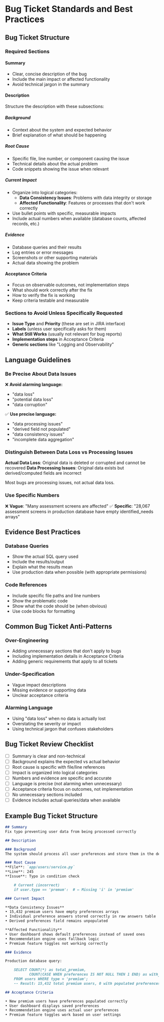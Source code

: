 # Bug Ticket Standards and Best Practices

## Bug Ticket Structure

### Required Sections

#### Summary

- Clear, concise description of the bug
- Include the main impact or affected functionality
- Avoid technical jargon in the summary

#### Description

Structure the description with these subsections:

##### Background

- Context about the system and expected behavior
- Brief explanation of what should be happening

##### Root Cause

- Specific file, line number, or component causing the issue
- Technical details about the actual problem
- Code snippets showing the issue when relevant

##### Current Impact

- Organize into logical categories:
  - **Data Consistency Issues**: Problems with data integrity or storage
  - **Affected Functionality**: Features or processes that don't work correctly
- Use bullet points with specific, measurable impacts
- Include actual numbers when available (database counts, affected records, etc.)

##### Evidence

- Database queries and their results
- Log entries or error messages
- Screenshots or other supporting materials
- Actual data showing the problem

#### Acceptance Criteria

- Focus on observable outcomes, not implementation steps
- What should work correctly after the fix
- How to verify the fix is working
- Keep criteria testable and measurable

### Sections to Avoid Unless Specifically Requested

- **Issue Type** and **Priority** (these are set in JIRA interface)
- **Labels** (unless user specifically asks for them)
- **What Still Works** (usually not relevant for bug reports)
- **Implementation steps** in Acceptance Criteria
- **Generic sections** like "Logging and Observability"

## Language Guidelines

### Be Precise About Data Issues

❌ **Avoid alarming language:**

- "data loss"
- "potential data loss"
- "data corruption"

✅ **Use precise language:**

- "data processing issues"
- "derived field not populated"
- "data consistency issues"
- "incomplete data aggregation"

### Distinguish Between Data Loss vs Processing Issues

**Actual Data Loss**: Original data is deleted or corrupted and cannot be recovered
**Data Processing Issues**: Original data exists but derived/computed fields are incorrect

Most bugs are processing issues, not actual data loss.

### Use Specific Numbers

❌ **Vague**: "Many assessment screens are affected"
✅ **Specific**: "28,067 assessment screens in production database have empty identified_needs arrays"

## Evidence Best Practices

### Database Queries

- Show the actual SQL query used
- Include the results/output
- Explain what the results mean
- Use production data when possible (with appropriate permissions)

### Code References

- Include specific file paths and line numbers
- Show the problematic code
- Show what the code should be (when obvious)
- Use code blocks for formatting

## Common Bug Ticket Anti-Patterns

### Over-Engineering

- Adding unnecessary sections that don't apply to bugs
- Including implementation details in Acceptance Criteria
- Adding generic requirements that apply to all tickets

### Under-Specification

- Vague impact descriptions
- Missing evidence or supporting data
- Unclear acceptance criteria

### Alarming Language

- Using "data loss" when no data is actually lost
- Overstating the severity or impact
- Using technical jargon that confuses stakeholders

## Bug Ticket Review Checklist

- [ ] Summary is clear and non-technical
- [ ] Background explains the expected vs actual behavior
- [ ] Root cause is specific with file/line references
- [ ] Impact is organized into logical categories
- [ ] Numbers and evidence are specific and accurate
- [ ] Language is precise (not alarming when unnecessary)
- [ ] Acceptance criteria focus on outcomes, not implementation
- [ ] No unnecessary sections included
- [ ] Evidence includes actual queries/data when available

## Example Bug Ticket Structure

```markdown
## Summary
Fix typo preventing user data from being processed correctly

## Description

### Background
The system should process all user preferences and store them in the derived preferences table for quick lookup.

### Root Cause
**File**: `app/users/service.py`
**Line**: 245
**Issue**: Typo in condition check

    # Current (incorrect)
    if user.type == 'premum':  # ← Missing 'i' in 'premium'

### Current Impact

**Data Consistency Issues**
• 15,432 premium users have empty preferences arrays
• Individual preference answers stored correctly in raw answers table
• Derived preferences field remains unpopulated

**Affected Functionality**
• User dashboard shows default preferences instead of saved ones
• Recommendation engine uses fallback logic
• Premium feature toggles not working correctly

### Evidence

Production database query:

    SELECT COUNT(*) as total_premium,
           COUNT(CASE WHEN preferences IS NOT NULL THEN 1 END) as with_preferences
    FROM users WHERE type = 'premium';
    -- Result: 15,432 total premium users, 0 with populated preferences

## Acceptance Criteria

• New premium users have preferences populated correctly
• User dashboard displays saved preferences
• Recommendation engine uses actual user preferences
• Premium feature toggles work based on user settings
```
